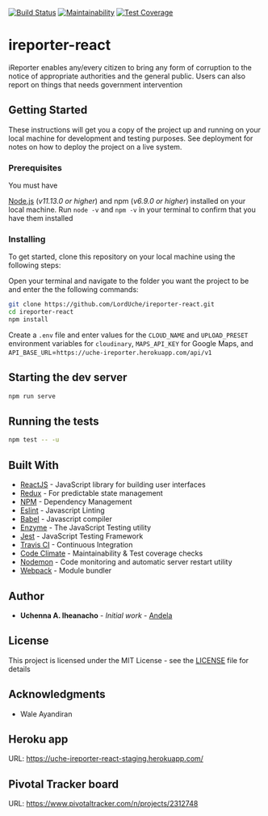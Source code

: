 [![Build Status](https://travis-ci.com/LordUche/ireporter-react.svg?branch=develop)](https://travis-ci.com/LordUche/ireporter-react) [![Maintainability](https://api.codeclimate.com/v1/badges/8e286e73f151123f91dd/maintainability)](https://codeclimate.com/github/LordUche/ireporter-react/maintainability) [![Test Coverage](https://api.codeclimate.com/v1/badges/8e286e73f151123f91dd/test_coverage)](https://codeclimate.com/github/LordUche/ireporter-react/test_coverage)

# ireporter-react

iReporter enables any/every citizen to bring any form of corruption to the notice of appropriate authorities and the general public. Users can also report on things that needs government intervention

## Getting Started

These instructions will get you a copy of the project up and running on your local machine for development and testing purposes. See deployment for notes on how to deploy the project on a live system.

### Prerequisites

You must have

[Node.js](https://nodejs.org/) (_v11.13.0 or higher_) and npm (_v6.9.0 or higher_) installed on your local machine. Run `node -v` and `npm -v` in your terminal to confirm that you have them installed

### Installing

To get started, clone this repository on your local machine using the following steps:

Open your terminal and navigate to the folder you want the project to be and enter the the following commands:

```bash
git clone https://github.com/LordUche/ireporter-react.git
cd ireporter-react
npm install
```

Create a `.env` file and enter values for the `CLOUD_NAME` and `UPLOAD_PRESET` environment variables for `cloudinary`, `MAPS_API_KEY` for Google Maps, and `API_BASE_URL`=`https://uche-ireporter.herokuapp.com/api/v1`

## Starting the dev server

```bash
npm run serve
```

## Running the tests

```bash
npm test -- -u
```

## Built With

- [ReactJS](https://reactjs.org/) - JavaScript library for building user interfaces
- [Redux](https://redux.js.org/) - For predictable state management
- [NPM](https://www.npmjs.com/) - Dependency Management
- [Eslint](https://eslint.org/) - Javascript Linting
- [Babel](https://babeljs.io/) - Javascript compiler
- [Enzyme](https://airbnb.io/enzyme/) - The JavaScript Testing utility
- [Jest](https://jestjs.io/) - JavaScript Testing Framework
- [Travis CI](https://travis-ci.com/) - Continuous Integration
- [Code Climate](https://codeclimate.com/) - Maintainability & Test coverage checks
- [Nodemon](https://nodemon.io/) - Code monitoring and automatic server restart utility
- [Webpack](https://webpack.js.org/) - Module bundler

## Author

- **Uchenna A. Iheanacho** - _Initial work_ - [Andela](https://andela.com/)

## License

This project is licensed under the MIT License - see the [LICENSE](LICENSE) file for details

## Acknowledgments

- Wale Ayandiran


## Heroku app
URL: https://uche-ireporter-react-staging.herokuapp.com/

## Pivotal Tracker board
URL:  https://www.pivotaltracker.com/n/projects/2312748
